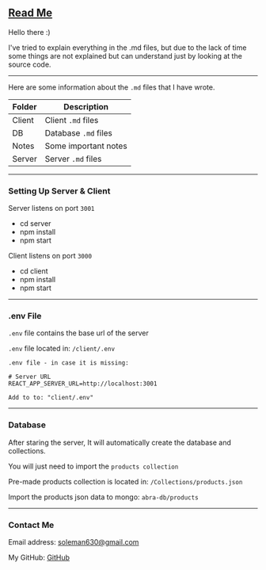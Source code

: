 ## <ins>Read Me</ins>

Hello there :)

I've tried to explain everything in the .md files, but due to the lack of time some things are not explained but can
understand just by looking at the source code.

---

Here are some information about the `.md` files that I have wrote.

| Folder | Description          |
|--------|----------------------|
| Client | Client `.md` files   |
| DB     | Database `.md` files |
| Notes  | Some important notes |
| Server | Server `.md` files   |


---

### Setting Up Server & Client

Server listens on port `3001`
* cd server
* npm install
* npm start

Client listens on port `3000`
* cd client
* npm install
* npm start

---

### .env File

`.env` file contains the base url of the server

`.env` file located in: `/client/.env`

```
.env file - in case it is missing:

# Server URL
REACT_APP_SERVER_URL=http://localhost:3001

Add to to: "client/.env"

```

---

### Database

After staring the server, It will automatically create the database and collections.

You will just need to import the `products collection`

Pre-made products collection is located in: `/Collections/products.json`

Import the products json data to mongo: `abra-db/products`

---

### Contact Me
Email address: [soleman630@gmail.com](mailto:soleman630@gmail.com)

My GitHub: [GitHub](https://github.com/Suleiman700)

